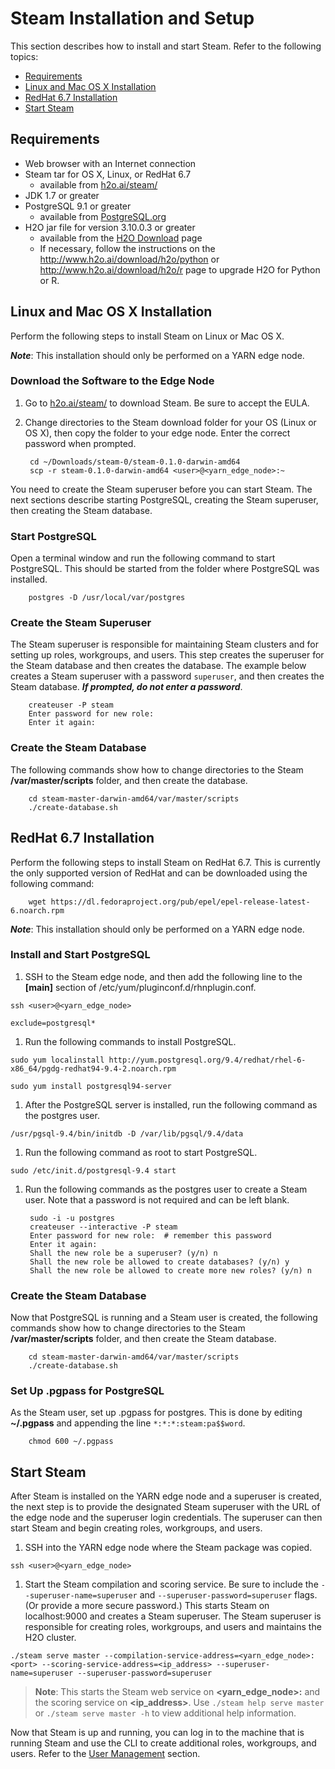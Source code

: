 # Steam Installation and Setup

This section describes how to install and start Steam. Refer to the following topics:

- [Requirements](#requirements)
- [Linux and Mac OS X Installation](#installationlin)
- [RedHat 6.7 Installation](#installationrhat)
- [Start Steam](#startsteam)

## <a name="requirements"></a>Requirements

- Web browser with an Internet connection
- Steam tar for OS X, Linux, or RedHat 6.7
	- available from <a href="http://www.h2o.ai/steam/">h2o.ai/steam/</a>
- JDK 1.7 or greater
- PostgreSQL 9.1 or greater
	- available from <a href="https://www.postgresql.org/" target="_blank">PostgreSQL.org</a>
- H2O jar file for version 3.10.0.3 or greater
	- available from the <a href="http://www.h2o.ai/download/h2o/choose" target="_blank">H2O Download</a> page
	- If necessary, follow the instructions on the <a href="http://www.h2o.ai/download/h2o/python">http://www.h2o.ai/download/h2o/python</a> or <a href="http://www.h2o.ai/download/h2o/r">http://www.h2o.ai/download/h2o/r</a> page to upgrade H2O for Python or R.


## <a name="installationlin"></a>Linux and Mac OS X Installation
Perform the following steps to install Steam on Linux or Mac OS X. 

***Note***: This installation should only be performed on a YARN edge node.

### Download the Software to the Edge Node

1. Go to <a href="http://www.h2o.ai/steam/">h2o.ai/steam/</a> to download Steam. Be sure to accept the EULA.

2. Change directories to the Steam download folder for your OS (Linux or OS X), then copy the folder to your edge node. Enter the correct password when prompted.

		cd ~/Downloads/steam-0/steam-0.1.0-darwin-amd64
		scp -r steam-0.1.0-darwin-amd64 <user>@<yarn_edge_node>:~

You need to create the Steam superuser before you can start Steam. The next sections describe starting PostgreSQL, creating the Steam superuser, then creating the Steam database.

### Start PostgreSQL

Open a terminal window and run the following command to start PostgreSQL. This should be started from the folder where PostgreSQL was installed.

		postgres -D /usr/local/var/postgres

### Create the Steam Superuser

The Steam superuser is responsible for maintaining Steam clusters and for setting up roles, workgroups, and users. This step creates the superuser for the Steam database and then creates the database. The example below creates a Steam superuser with a password ``superuser``, and then creates the Steam database. ***If prompted, do not enter a password***.

		createuser -P steam 
		Enter password for new role:
		Enter it again:
		
### Create the Steam Database

The following commands show how to change directories to the Steam **/var/master/scripts** folder, and then create the database.

		cd steam-master-darwin-amd64/var/master/scripts
		./create-database.sh

## <a name="installationrhat"></a>RedHat 6.7 Installation
Perform the following steps to install Steam on RedHat 6.7. This is currently the only supported version of RedHat and can be downloaded using the following command:

		wget https://dl.fedoraproject.org/pub/epel/epel-release-latest-6.noarch.rpm 

***Note***: This installation should only be performed on a YARN edge node.

### Install and Start PostgreSQL

1. SSH to the Steam edge node, and then add the following line to the **[main]** section of /etc/yum/pluginconf.d/rhnplugin.conf.
		
 ```ssh <user>@<yarn_edge_node>```
	
 ```exclude=postgresql*	```	

1. Run the following commands to install PostgreSQL.

 ```sudo yum localinstall http://yum.postgresql.org/9.4/redhat/rhel-6-x86_64/pgdg-redhat94-9.4-2.noarch.rpm```
		
 ```sudo yum install postgresql94-server```

1. After the PostgreSQL server is installed, run the following command as the postgres user.

 ```/usr/pgsql-9.4/bin/initdb -D /var/lib/pgsql/9.4/data```
		
1. Run the following command as root to start PostgreSQL.

 ```sudo /etc/init.d/postgresql-9.4 start```
		
1. Run the following commands as the postgres user to create a Steam user. Note that a password is not required and can be left blank.

		sudo -i -u postgres
		createuser --interactive -P steam
		Enter password for new role:  # remember this password 
		Enter it again: 
		Shall the new role be a superuser? (y/n) n
		Shall the new role be allowed to create databases? (y/n) y
		Shall the new role be allowed to create more new roles? (y/n) n

### Create the Steam Database

Now that PostgreSQL is running and a Steam user is created, the following commands show how to change directories to the Steam **/var/master/scripts** folder, and then create the Steam database.

		cd steam-master-darwin-amd64/var/master/scripts
		./create-database.sh
		
### Set Up .pgpass for PostgreSQL

As the Steam user, set up .pgpass for postgres. This is done by editing **~/.pgpass** and appending the line ``*:*:*:steam:pa$$word``.

		chmod 600 ~/.pgpass

## <a name="startsteam"></a>Start Steam

After Steam is installed on the YARN edge node and a superuser is created, the next step is to provide the designated Steam superuser with the URL of the edge node and the superuser login credentials. The superuser can then start Steam and begin creating roles, workgroups, and users. 

1. SSH into the YARN edge node where the Steam package was copied. 

 ```ssh <user>@<yarn_edge_node>```

1. Start the Steam compilation and scoring service. Be sure to include the ``--superuser-name=superuser`` and ``--superuser-password=superuser`` flags. (Or provide a more secure password.) This starts Steam on localhost:9000 and creates a Steam superuser. The Steam superuser is responsible for creating roles, workgroups, and users and maintains the H2O cluster.

 ```./steam serve master --compilation-service-address=<yarn_edge_node>:<port> --scoring-service-address=<ip_address> --superuser-name=superuser --superuser-password=superuser```

>**Note**: This starts the Steam web service on **<yarn_edge_node>:<port>** and the scoring service on **<ip_address>**. Use ``./steam help serve master`` or ``./steam serve master -h`` to view additional help information.

Now that Steam is up and running, you can log in to the machine that is running Steam and use the CLI to create additional roles, workgroups, and users. Refer to the [User Management](UserManagement.md) section.
